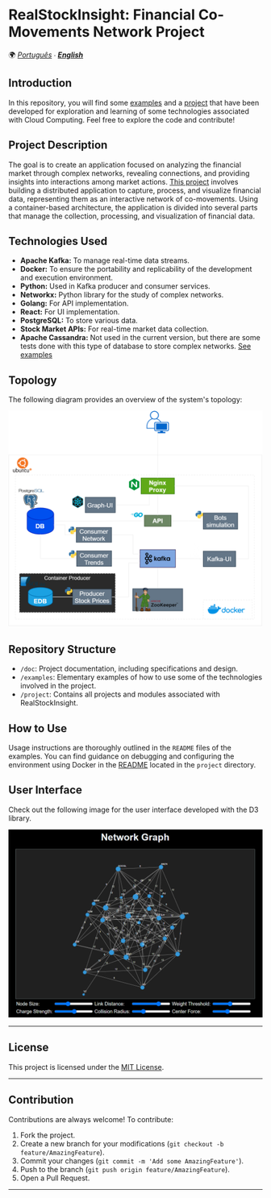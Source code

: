 # RealStockInsight: Financial Co-Movements Network Project

🌍 *[Português](README.md) ∙ [**English**](README_en.md)*

## Introduction

In this repository, you will find some [examples](./examples) and a [project](./project) that have been developed for exploration and learning of some technologies associated with Cloud Computing. Feel free to explore the code and contribute!

## Project Description

The goal is to create an application focused on analyzing the financial market through complex networks, revealing connections, and providing insights into interactions among market actions. [This project](./project) involves building a distributed application to capture, process, and visualize financial data, representing them as an interactive network of co-movements. Using a container-based architecture, the application is divided into several parts that manage the collection, processing, and visualization of financial data.

## Technologies Used

- **Apache Kafka:** To manage real-time data streams.
- **Docker:** To ensure the portability and replicability of the development and execution environment.
- **Python:** Used in Kafka producer and consumer services.
- **Networkx:** Python library for the study of complex networks.
- **Golang:** For API implementation.
- **React:** For UI implementation.
- **PostgreSQL:** To store various data.
- **Stock Market APIs:** For real-time market data collection.
- **Apache Cassandra:** Not used in the current version, but there are some tests done with this type of database to store complex networks. [See examples](./examples/Cassandra_DB)

## Topology

The following diagram provides an overview of the system's topology:

![Topology](./doc/images/RealStockInsight.png)

  
## Repository Structure

- `/doc`: Project documentation, including specifications and design.
- `/examples`: Elementary examples of how to use some of the technologies involved in the project.
- `/project`: Contains all projects and modules associated with RealStockInsight.

## How to Use

Usage instructions are thoroughly outlined in the `README` files of the examples. You can find guidance on debugging and configuring the environment using Docker in the [README](./project/README.md) located in the `project` directory.

## User Interface

Check out the following image for the user interface developed with the D3 library.

![User Interface](./doc/images/print-graph-view.png)
  

---

## License

This project is licensed under the [MIT License](LICENSE).

---

## Contribution

Contributions are always welcome! To contribute:

1. Fork the project.
2. Create a new branch for your modifications (`git checkout -b feature/AmazingFeature`).
3. Commit your changes (`git commit -m 'Add some AmazingFeature'`).
4. Push to the branch (`git push origin feature/AmazingFeature`).
5. Open a Pull Request.


---